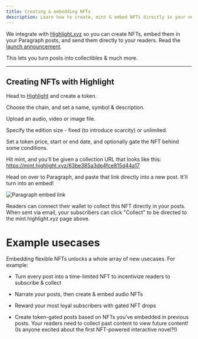 ```yaml
---
title: Creating & embedding NFTs
description: Learn how to create, mint & embed NFTs directly in your newsletter.
---
```


We integrate with [Highlight.xyz](https://tools.highlight.xyz) so you can create NFTs, embed them in your Paragraph posts, and send them directly to your readers. Read the [launch announcement](https://paragraph.xyz/@blog/highlight).

This lets you turn posts into collectibles & much more.

---

## Creating NFTs with Highlight

Head to [Highlight](https://tools.highlight.xyz) and create a token.

Choose the chain, and set a name, symbol & description.

Upload an audio, video or image file.

Specify the edition size - fixed (to introduce scarcity) or unlimited.

Set a token price, start or end date, and optionally gate the NFT behind some conditions.

Hit mint, and you'll be given a collection URL that looks like this: https://mint.highlight.xyz/63be385a3de4fce815d44a17

Head on over to Paragraph, and paste that link directly into a new post. It'll turn into an embed!

![Paragraph embed link](/img/highlight_embed.png)

Readers can connect their wallet to collect this NFT directly in your posts. When sent via email, your subscribers can click "Collect" to be directed to the mint.highlight.xyz page above.

# Example usecases

Embedding flexible NFTs unlocks a whole array of new usecases. For example:

* Turn every post into a time-limited NFT to incentivize readers to subscribe & collect

* Narrate your posts, then create & embed audio NFTs

* Reward your most loyal subscribers with gated NFT drops

* Create token-gated posts based on NFTs you’ve embedded in previous posts. Your readers need to collect past content to view future content! (Is anyone excited about the first NFT-powered interactive novel?!)
